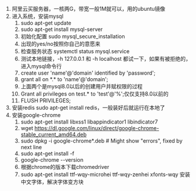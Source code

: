1. 阿里云买服务器，一核两G，带宽一般1M就可以，用的ubuntu镜像
2. 进入系统，安装mysql
    1. sudo apt-get update
    2. sudo apt-get install mysql-server
    3. 初始化配置 sudo mysql_secure_installation
    4. 出现的yes/no按照你自己的意愿来
    5. 检查服务状态  systemctl status mysql.service
    6. 测试本地链接，-h 127.0.0.1 和 -h localhost 都试一下，如果有被拒绝的，进入mysql命令行
    7. create user 'name'@'domain' identified by 'password';
    8. grant all on \*.\* to 'name'@'domain';
    9. 上面两个是mysql8.0以后的创建用户并赋权限的过程
    10. Grant all privileges on test.\* to 'test'@'%';仅仅支持8.0以前的
    11. FLUSH PRIVILEGES;
3. 安装redis sudo apt-get install redis，一般装好后就运行在本地了
4. 安装google-chrome
    1. sudo apt-get install libxss1 libappindicator1 libindicator7
    2. wget https://dl.google.com/linux/direct/google-chrome-stable_current_amd64.deb
    3. sudo dpkg -i google-chrome*.deb  # Might show "errors", fixed by next line
    4. sudo apt-get install -f
    5. google-chrome --version
    6. 根据chrome的版本下载chromedriver
    7. sudo apt-get install ttf-wqy-microhei ttf-wqy-zenhei xfonts-wqy  安装中文字体，解决字体变方块